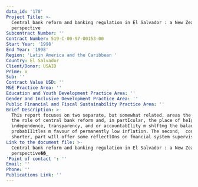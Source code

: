 ```yaml
---
data_id: '178'
Project Title: >-
  Central bank reform and banking regulation in El Salvador : a New Zealand
  perspective
Subcontract Number: ''
Contract Number: 519-C-00-97-00153-00
Start Year: '1998'
End Year: '1998'
Region: 'Latin America and the Caribbean '
Country: El Salvador
Client/Donor: USAID
Prime: x
Sub: ''
Contract Value USD: ''
M&E Practice Area: ''
Education and Youth Development Practice Area: ''
Gender and Inclusive Development Practice Area: ''
Public Financial and Fiscal Sustainability Practice Area: ''
Brief Description: >-
  This report focuses on two separate, but somewhat related, areas the fIrst is
  the role of central bank reform and, in partIcular, the place of heIghtened
  independence, transparency, and or accountabIlity m shlftmg the balance of
  probabII1tles m favour of permanently low inflation. The second,  considerably
  shorter, part wIll offer some reflectlOns on fmancial system supervision.
Link to the document file: >-
  Central bank reform and banking regulation in El Salvador : a New Zealand
  perspective��_
'Point of contact ': ''
Email: ''
Phone: ''
Publications Link: ''
---
```

